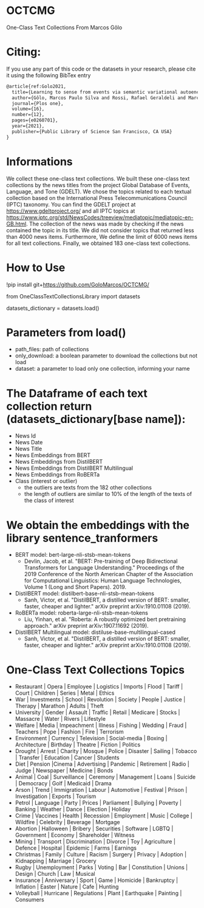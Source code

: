 # OCTCMG

One-Class Text Collections From Marcos Gôlo

# Citing:

If you use any part of this code or the datasets in your research, please cite it using the following BibTex entry
```latex
@article{ref:Golo2021,
  title={Learning to sense from events via semantic variational autoencoder},
  author={Gôlo, Marcos Paulo Silva and Rossi, Rafael Geraldeli and Marcacini, Ricardo Marcondes},
  journal={Plos one},
  volume={16},
  number={12},
  pages={e0260701},
  year={2021},
  publisher={Public Library of Science San Francisco, CA USA}
}
```

# Informations

We collect these one-class text collections. We built these one-class text collections by the news titles from the project Global Database of Events, Language, and Tone (GDELT). We chose the topics related to each textual collection based on the International Press Telecommunications Council (IPTC) taxonomy. You can find the GDELT project at https://www.gdeltproject.org/ and all IPTC topics at https://www.iptc.org/std/NewsCodes/treeview/mediatopic/mediatopic-en-GB.html. The collection of the news was made by checking if the news contained the topic in its title. We did not consider topics that returned less than 4000 news items. Furthermore, We define the limit of 6000 news items for all text collections. Finally, we obtained 183 one-class text collections.

# How to Use

!pip install git+https://github.com/GoloMarcos/OCTCMG/

from OneClassTextCollectionsLibrary import datasets

datasets_dictionary = datasets.load()

# Parameters from load()

- path_files: path of collections 
- only_download: a boolean parameter to download the collections but not load
- dataset: a parameter to load only one collection, informing your name

# The Dataframe of each text collection return (datasets_dictionary[base name]):

- News Id 
- News Date
- News Title
- News Embeddings from BERT
- News Embeddings from DistilBERT
- News Embeddings from DistilBERT Multilingual
- News Embeddings from RoBERTa
- Class (interest or outlier)
  - the outliers are texts from the 182 other collections
  - the length of outliers are similar to 10% of the length of the texts of the class of interest 


# We obtain the embeddings with the library sentence_tranformers
- BERT model: bert-large-nli-stsb-mean-tokens
  -  Devlin, Jacob, et al. "BERT: Pre-training of Deep Bidirectional Transformers for Language Understanding." Proceedings of the 2019 Conference of the North American Chapter of the Association for Computational Linguistics: Human Language Technologies, Volume 1 (Long and Short Papers). 2019.
- DistilBERT model: distilbert-base-nli-stsb-mean-tokens
  -  Sanh, Victor, et al. "DistilBERT, a distilled version of BERT: smaller, faster, cheaper and lighter." arXiv preprint arXiv:1910.01108 (2019).
- RoBERTa model: roberta-large-nli-stsb-mean-tokens
  - Liu, Yinhan, et al. "Roberta: A robustly optimized bert pretraining approach." arXiv preprint arXiv:1907.11692 (2019).
- DistilBERT Multilingual model: distiluse-base-multilingual-cased
  - Sanh, Victor, et al. "DistilBERT, a distilled version of BERT: smaller, faster, cheaper and lighter." arXiv preprint arXiv:1910.01108 (2019).

# One-Class Text Collections Topics

- Restaurant | Opera | Employee | Logistics | Imports | Flood | Tariff | Court | Children  | Series | Metal | Ethics  
- War | Investments | School | Revolution | Society | People | Justice | Therapy | Marathon | Adults | Theft 
- University | Gender | Assault | Traffic | Retail | Medicare | Stocks | Massacre | Water | Rivers | Lifestyle 
- Welfare | Media | Impeachment | Illness | Fishing | Wedding | Fraud | Teachers | Pope | Fashion | Fire | Terrorism 
- Environment | Currency | Television | Social-media | Boxing | Architecture | Birthday | Theatre | Fiction | Politics 
- Drought | Arrest | Charity | Mosque | Police | Disaster | Sailing | Tobacco | Transfer | Education | Cancer | Students 
- Diet | Pension |Cinema | Advertising | Pandemic | Retirement | Radio | Judge | Newspaper | Medicine | Bonds 
- Animal | Coal | Surveillance | Ceremony | Management | Loans | Suicide | Democracy | Golf | Medicaid | Drama 
- Arson | Trend | Immigration | Labour | Automotive | Festival | Prison | Investigation | Exports | Tourism 
- Petrol | Language | Party | Prices | Parliament | Bullying | Poverty | Banking | Weather | Dance | Election | Holiday 
- Crime | Vaccines | Health | Recession | Employment | Music | College | Wildfire | Celebrity | Beverage | Mortgage 
- Abortion | Halloween | Bribery | Securities | Software | LGBTQ | Government | Economy | Shareholder | Witness 
- Mining | Transport | Discrimination | Divorce | Toy | Agriculture | Defence | Hospital | Epidemic | Farms | Earnings 
- Christmas | Family | Culture | Racism | Surgery | Privacy | Adoption | Kidnapping | Marriage | Grocery 
- Rugby | Unemployment | Parks | Voting | Bar | Constitution | Unions | Design | Church | Law | Musical  
- Insurance | Anniversary | Sport | Game | Homicide | Bankruptcy | Inflation | Easter | Nature | Cafe | Hunting 
- Volleyball | Hurricane | Regulations | Plant | Earthquake | Painting | Consumers
